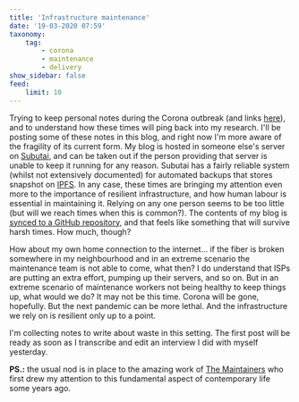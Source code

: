 ```yaml
---
title: 'Infrastructure maintenance'
date: '19-03-2020 07:59'
taxonomy:
    tag:
        - corona
        - maintenance
        - delivery
show_sidebar: false
feed:
    limit: 10
---
```


Trying to keep personal notes during the Corona outbreak (and links [here](https://links.efeefe.me/?searchtags=corona)), and to understand how these times will ping back into my research. I'll be posting some of these notes in this blog, and right now I'm more aware of the fragility of its current form. My blog is hosted in someone else's server on [Subutai](https://subutai.io), and can be taken out if the person providing that server is unable to keep it running for any reason. Subutai has a fairly reliable system (whilst not extensively documented) for automated backups that stores snapshot on [IPFS](https://ipfs.io/). In any case, these times are bringing my attention even more to the importance of resilient infrastructure, and how human labour is essential in maintaining it. Relying on any one person seems to be too little (but will we reach times when this is common?). The contents of my blog is [synced to a GitHub repository](https://github.com/efeefe/is/), and that feels like something that will survive harsh times. How much, though? 

How about my own home connection to the internet... if the fiber is broken somewhere in my neighbourhood and in an extreme scenario the maintenance team is not able to come, what then? I do understand that ISPs are putting an extra effort, pumping up their servers, and so on. But in an extreme scenario of maintenance workers not being healthy to keep things up, what would we do? It may not be this time. Corona will be gone, hopefully. But the next pandemic can be more lethal. And the infrastructure we rely on is resilient only up to a point.

I'm collecting notes to write about waste in this setting. The first post will be ready as soon as I transcribe and edit an interview I did with myself yesterday.

**PS.:** the usual nod is in place to the amazing work of [The Maintainers](https://themaintainers.org/) who first drew my attention to this fundamental aspect of contemporary life some years ago.

